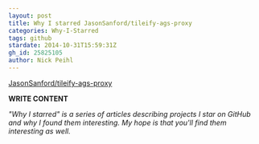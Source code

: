 ```yaml
---
layout: post
title: Why I starred JasonSanford/tileify-ags-proxy
categories: Why-I-Starred
tags: github
stardate: 2014-10-31T15:59:31Z
gh_id: 25825105
author: Nick Peihl
---
```


[JasonSanford/tileify-ags-proxy](star.repo.html_url)

**WRITE CONTENT**

*"Why I starred" is a series of articles describing projects I star on GitHub and why I found them interesting. My hope is that you'll find them interesting as well.*

